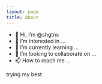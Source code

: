 ```yaml
---
layout: page
title: About
---
```


- 👋 Hi, I’m @shgtns
- 👀 I’m interested in ...
- 🌱 I’m currently learning ...
- 💞️ I’m looking to collaborate on ...
- 📫 How to reach me ...

trying my best
